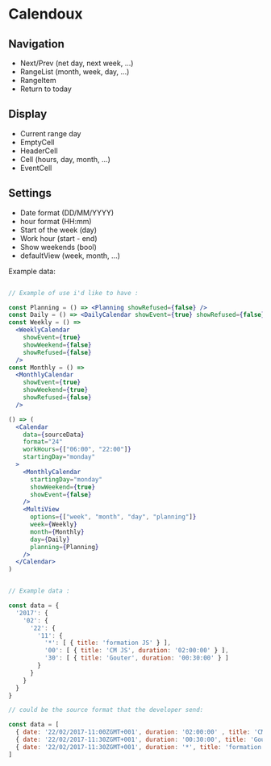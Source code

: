 # Calendoux

## Navigation
  - Next/Prev (net day, next week, ...)
  - RangeList (month, week, day, ...)
  - RangeItem
  - Return to today
## Display
  - Current range day
  - EmptyCell
  - HeaderCell
  - Cell (hours, day, month, ...)
  - EventCell
## Settings
  - Date format (DD/MM/YYYY)
  - hour format (HH:mm)
  - Start of the week (day)
  - Work hour (start - end)
  - Show weekends (bool)
  - defaultView (week, month, ...)

Example data:

```jsx

// Example of use i'd like to have :

const Planning = () => <Planning showRefused={false} />
const Daily = () => <DailyCalendar showEvent={true} showRefused={false} />
const Weekly = () =>
  <WeeklyCalendar
    showEvent={true}
    showWeekend={false}
    showRefused={false}
  />
const Monthly = () =>
  <MonthlyCalendar
    showEvent={true}
    showWeekend={true}
    showRefused={false}
  />

() => (
  <Calendar
    data={sourceData}
    format="24"
    workHours={["06:00", "22:00"]}
    startingDay="monday"
  >
    <MonthlyCalendar
      startingDay="monday"
      showWeekend={true}
      showEvent={false}
    />
    <MultiView
      options={["week", "month", "day", "planning"]}
      week={Weekly}
      month={Monthly}
      day={Daily}
      planning={Planning}
    />
  </Calendar>
)


// Example data :

const data = {
  '2017': {
    '02': {
      '22': {
        '11': {
          '*': [ { title: 'formation JS' } ],
          '00': [ { title: 'CM JS', duration: '02:00:00' } ],
          '30': [ { title: 'Gouter', duration: '00:30:00' } ]
        }
      }
    }
  }
}

// could be the source format that the developer send:

const data = [
  { date: '22/02/2017-11:00ZGMT+001', duration: '02:00:00' , title: 'CM JS', email: "email@gmail.com", accepted: true },
  { date: '22/02/2017-11:30ZGMT+001', duration: '00:30:00', title: 'Gouter', email: "email@gmail.com", accepted: false },
  { date: '22/02/2017-11:30ZGMT+001', duration: '*', title: 'formation JS', email: "email@gmail.com", accepted: null },
]

```